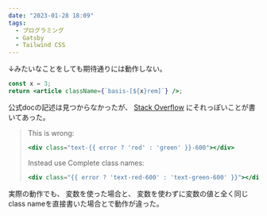 ```yaml
---
date: "2023-01-28 18:09"
tags:
  - プログラミング
  - Gatsby
  - Tailwind CSS
---
```


↓みたいなことをしても期待通りには動作しない。

```jsx
const x = 3;
return <article className={`basis-[${x}rem]`} />;
```

公式docの記述は見つからなかったが、
[Stack Overflow](https://stackoverflow.com/questions/70584680/problem-with-arbitrary-values-on-tailwind-with-react)
にそれっぽいことが書いてあった。

> This is wrong:
>
> ```jsx
> <div class="text-{{ error ? 'red' : 'green' }}-600"></div>
> ```
>
> Instead use Complete class names:
>
> ```jsx
> <div class="{{ error ? 'text-red-600' : 'text-green-600' }}"></div>
> ```

実際の動作でも、
変数を使った場合と、
変数を使わずに変数の値と全く同じclass nameを直接書いた場合とで動作が違った。
